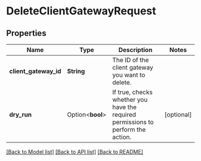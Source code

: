 # DeleteClientGatewayRequest

## Properties

Name | Type | Description | Notes
------------ | ------------- | ------------- | -------------
**client_gateway_id** | **String** | The ID of the client gateway you want to delete. | 
**dry_run** | Option<**bool**> | If true, checks whether you have the required permissions to perform the action. | [optional]

[[Back to Model list]](../README.md#documentation-for-models) [[Back to API list]](../README.md#documentation-for-api-endpoints) [[Back to README]](../README.md)



